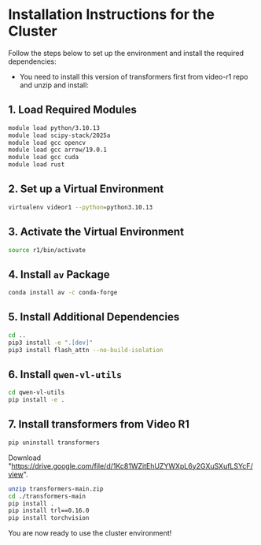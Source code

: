# Installation Instructions for the Cluster

Follow the steps below to set up the environment and install the required dependencies:

- You need to install this version of transformers first from video-r1 repo and unzip and install: 

## 1. Load Required Modules
```bash
module load python/3.10.13 
module load scipy-stack/2025a
module load gcc opencv
module load gcc arrow/19.0.1
module load gcc cuda
module load rust
```

## 2. Set up a Virtual Environment
```bash
virtualenv videor1 --python=python3.10.13
```



## 3. Activate the Virtual Environment
```bash
source r1/bin/activate
```

## 4. Install `av` Package
```bash
conda install av -c conda-forge
```
## 5. Install Additional Dependencies
```bash
cd ..
pip3 install -e ".[dev]"
pip3 install flash_attn --no-build-isolation
```

## 6. Install `qwen-vl-utils`
```bash
cd qwen-vl-utils
pip install -e .
```

## 7. Install transformers from Video R1
```bash
pip uninstall transformers
```

Download "https://drive.google.com/file/d/1Kc81WZitEhUZYWXpL6y2GXuSXufLSYcF/view".
```bash
unzip transformers-main.zip
cd ./transformers-main
pip install .
pip install trl==0.16.0
pip install torchvision
```
You are now ready to use the cluster environment!  